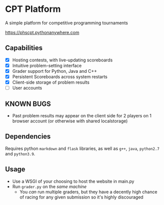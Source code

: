 # CPT Platform
A simple platform for competitive programming tournaments

https://phscpt.pythonanywhere.com

## Capabilities
- [x] Hosting contests, with live-updating scoreboards
- [x] Intuitive problem-setting interface
- [x] Grader support for Python, Java and C++
- [x] Persistent Scoreboards across system restarts
- [x] Client-side storage of problem results
- [ ] User accounts

## KNOWN BUGS
- Past problem results may appear on the client side for 2 players on 1 browser account (or otherwise with shared localstorage)

## Dependencies
Requires python `markdown` and `flask` libraries, as well as `g++`, `java`, `python2.7` and `python3.9`.

## Usage
- Use a WSGI of your choosing to host the website in main.py
- Run `grader.py` on the _same machine_
  - You _can_ run multiple graders, but they have a decently high chance of racing for any given submission so it's highly discouraged